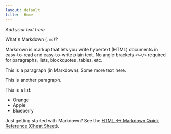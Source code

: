 ```yaml
---
layout: default
title:  Home
---
```


_Add your text here_


What's Markdown (`.md`)?

Markdown is markup that lets you write hypertext (HTML) documents
in easy-to-read and easy-to-write plain text.
No angle brackets `<></>` required for
paragraphs, lists, blockquotes, tables, etc.


This is a paragraph (in Markdown). Some more
text here.

This is another paragraph.

This is a list:

- Orange
- Apple
- Blueberry



Just getting started with Markdown?
See the [HTML <-> Markdown Quick Reference (Cheat Sheet)][quickref].


[quickref]: https://github.com/mundimark/quickrefs/blob/master/HTML.md
